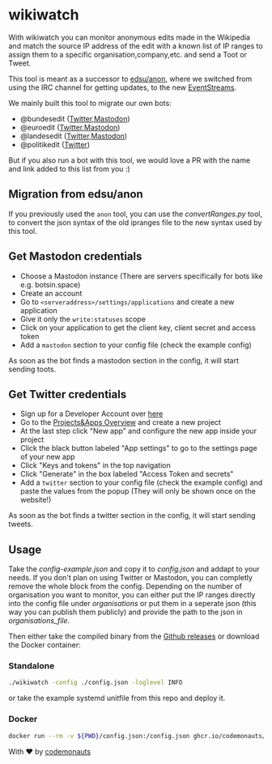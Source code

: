 # wikiwatch

With wikiwatch you can monitor anonymous edits made in the Wikipedia and match the source IP address of the edit with a
known list of IP ranges to assign them to a specific organisation,company,etc. and send a Toot or Tweet.

This tool is meant as a successor to [edsu/anon](https://github.com/edsu/anon), where we switched from using the IRC
channel for getting updates, to the new [EventStreams](https://wikitech.wikimedia.org/wiki/Event_Platform/EventStreams).

We mainly built this tool to migrate our own bots:
  * @bundesedit ([Twitter](https://twitter.com/bundesedit),[Mastodon](https://botsin.space/@bundesedit))
  * @euroedit ([Twitter](https://twitter.com/euroedit),[Mastodon](https://botsin.space/@bundesedit))
  * @landesedit ([Twitter](https://twitter.com/landesedit),[Mastodon](https://botsin.space/@bundesedit))
  * @politikedit ([Twitter](https://twitter.com/politikedits))

But if you also run a bot with this tool, we would love a PR with the name and link added to this list from you :)


## Migration from edsu/anon 
If you previously used the `anon` tool, you can use the *convertRanges.py* tool, to convert the json syntax of the old
ipranges file to the new syntax used by this tool. 

## Get Mastodon credentials
  * Choose a Mastodon instance (There are servers specifically for bots like e.g. botsin.space)
  * Create an account
  * Go to `<serveraddress>/settings/applications` and create a new application
  * Give it only the `write:statuses` scope
  * Click on your application to get the client key, client secret and access token
  * Add a `mastodon` section to your config file (check the example config)

As soon as the bot finds a mastodon section in the config, it will start sending toots.

## Get Twitter credentials
  * Sign up for a Developer Account over [here](https://developer.twitter.com/en/apply-for-access)
  * Go to the [Projects&Apps Overview](https://developer.twitter.com/en/portal/projects-and-apps) and create a new
      project
  * At the last step click "New app" and configure the new app inside your project
  * Click the black button labeled "App settings" to go to the settings page of your new app
  * Click "Keys and tokens" in the top navigation
  * Click "Generate" in the box labeled "Access Token and secrets"
  * Add a `twitter` section to your config file (check the example config) and paste the values from the popup (They
      will only be shown once on the website!)

As soon as the bot finds a twitter section in the config, it will start sending tweets.

## Usage
Take the *config-example.json* and copy it to *config.json* and addapt to your needs. If you don't plan on using Twitter
or Mastodon, you can completly remove the whole block from the config. Depending on the number of organisation you want
to monitor, you can either put the IP ranges directly into the config file under *organisations* or put them in a
seperate json (this way you can publish them publicly) and provide the path to the json in *organisations_file*.

Then either take the compiled binary from the [Github releases](https://github.com/codemonauts/wikiwatch/releases) or
download the Docker container:
### Standalone
```bash
./wikiwatch -config ./config.json -loglevel INFO
```

or take the example systemd unitfile from this repo and deploy it.


### Docker
```bash
docker run --rm -v ${PWD}/config.json:/config.json ghcr.io/codemonauts/wikiwatch
```



With ❤ by [codemonauts](https://codemonauts.com)
